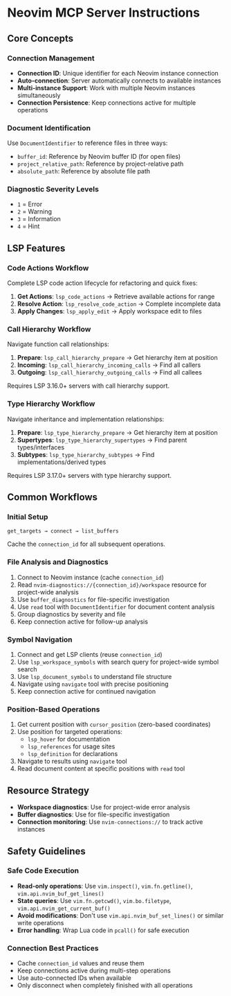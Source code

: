 # Neovim MCP Server Instructions

## Core Concepts

### Connection Management

- **Connection ID**: Unique identifier for each Neovim instance connection
- **Auto-connection**: Server automatically connects to available instances
- **Multi-instance Support**: Work with multiple Neovim instances simultaneously
- **Connection Persistence**: Keep connections active for multiple operations

### Document Identification

Use `DocumentIdentifier` to reference files in three ways:

- `buffer_id`: Reference by Neovim buffer ID (for open files)
- `project_relative_path`: Reference by project-relative path
- `absolute_path`: Reference by absolute file path

### Diagnostic Severity Levels

- `1` = Error
- `2` = Warning
- `3` = Information
- `4` = Hint

## LSP Features

### Code Actions Workflow

Complete LSP code action lifecycle for refactoring and quick fixes:

1. **Get Actions**: `lsp_code_actions` → Retrieve available actions for range
2. **Resolve Action**: `lsp_resolve_code_action` → Complete incomplete data
3. **Apply Changes**: `lsp_apply_edit` → Apply workspace edit to files

### Call Hierarchy Workflow

Navigate function call relationships:

1. **Prepare**: `lsp_call_hierarchy_prepare` → Get hierarchy item at position
2. **Incoming**: `lsp_call_hierarchy_incoming_calls` → Find all callers
3. **Outgoing**: `lsp_call_hierarchy_outgoing_calls` → Find all callees

Requires LSP 3.16.0+ servers with call hierarchy support.

### Type Hierarchy Workflow

Navigate inheritance and implementation relationships:

1. **Prepare**: `lsp_type_hierarchy_prepare` → Get hierarchy item at position
2. **Supertypes**: `lsp_type_hierarchy_supertypes` → Find parent types/interfaces
3. **Subtypes**: `lsp_type_hierarchy_subtypes` → Find implementations/derived types

Requires LSP 3.17.0+ servers with type hierarchy support.

## Common Workflows

### Initial Setup

```text
get_targets → connect → list_buffers
```

Cache the `connection_id` for all subsequent operations.

### File Analysis and Diagnostics

1. Connect to Neovim instance (cache `connection_id`)
2. Read `nvim-diagnostics://{connection_id}/workspace` resource for
   project-wide analysis
3. Use `buffer_diagnostics` for file-specific investigation
4. Use `read` tool with `DocumentIdentifier` for document content analysis
5. Group diagnostics by severity and file
6. Keep connection active for follow-up analysis

### Symbol Navigation

1. Connect and get LSP clients (reuse `connection_id`)
2. Use `lsp_workspace_symbols` with search query for project-wide symbol search
3. Use `lsp_document_symbols` to understand file structure
4. Navigate using `navigate` tool with precise positioning
5. Keep connection active for continued navigation

### Position-Based Operations

1. Get current position with `cursor_position` (zero-based coordinates)
2. Use position for targeted operations:
   - `lsp_hover` for documentation
   - `lsp_references` for usage sites
   - `lsp_definition` for declarations
3. Navigate to results using `navigate` tool
4. Read document content at specific positions with `read` tool

## Resource Strategy

- **Workspace diagnostics**: Use for project-wide error analysis
- **Buffer diagnostics**: Use for file-specific investigation
- **Connection monitoring**: Use `nvim-connections://` to track active instances

## Safety Guidelines

### Safe Code Execution

- **Read-only operations**: Use `vim.inspect()`, `vim.fn.getline()`,
  `vim.api.nvim_buf_get_lines()`
- **State queries**: Use `vim.fn.getcwd()`, `vim.bo.filetype`,
  `vim.api.nvim_get_current_buf()`
- **Avoid modifications**: Don't use `vim.api.nvim_buf_set_lines()` or similar
  write operations
- **Error handling**: Wrap Lua code in `pcall()` for safe execution

### Connection Best Practices

- Cache `connection_id` values and reuse them
- Keep connections active during multi-step operations
- Use auto-connected IDs when available
- Only disconnect when completely finished with all operations
